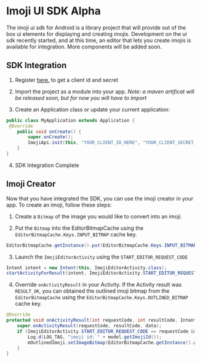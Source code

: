 # Imoji UI SDK Alpha 
The imoji ui sdk for Android is a library project that will provide out of the box ui elements for displaying and creating imojis. Development on the ui sdk recently started, and at this time, an editor that lets you create imojis is available for integration. More components will be added soon.

## SDK Integration
1. Register [here.](https://developer.imoji.io/developer/sdk#/home) to get a client id and secret

2. Import the project as a module into your app. *Note: a maven artificat will be released soon, but for now you will have to import*

3. Create an Application class or update your current application:
```java
public class MyApplication extends Application {
 @Override
    public void onCreate() {
        super.onCreate();
        ImojiApi.init(this, "YOUR_CLIENT_ID_HERE", "YOUR_CLIENT_SECRET_HERE");
    }
}
```
4. SDK Integration Complete

## Imoji Creator
Now that you have integrated the SDK, you can use the imoji creator in your app. To create an imoji, follow these steps:

1. Create a `Bitmap` of the image you would like to convert into an imoji.

2. Put the `Bitmap` into the EditorBitmapCache using the `EditorBitmapCache.Keys.INPUT_BITMAP` cache key.
```java
EditorBitmapCache.getInstance().put(EditorBitmapCache.Keys.INPUT_BITMAP, bitmap);
```

3. Launch the `ImojiEditorActivity` using the `START_EDITOR_REQUEST_CODE`
```java
Intent intent = new Intent(this, ImojiEditorActivity.class);
startActivityForResult(intent, ImojiEditorActivity.START_EDITOR_REQUEST_CODE);
```

4. Override `onActivityResult` in your Activity. If the Activity result was `RESULT_OK`, you can obtained the outlined imoji bitmap from the `EditorBitmapCache` using the `EditorBitmapCache.Keys.OUTLINED_BITMAP` cache key.
```java
@Override
protected void onActivityResult(int requestCode, int resultCode, Intent data) {
    super.onActivityResult(requestCode, resultCode, data);
    if (ImojiEditorActivity.START_EDITOR_REQUEST_CODE == requestCode && resultCode == Activity.RESULT_OK) {
        Log.d(LOG_TAG, "imoji id: " + model.getImojiId());
        mOutlinedImoji.setImageBitmap(EditorBitmapCache.getInstance().get(EditorBitmapCache.Keys.OUTLINED_BITMAP));
    }
}
```
